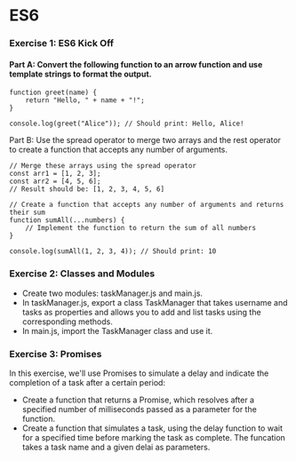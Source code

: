 # ES6

### Exercise 1: ES6 Kick Off

#### Part A: Convert the following function to an arrow function and use template strings to format the output.

```
function greet(name) {
    return "Hello, " + name + "!";
}

console.log(greet("Alice")); // Should print: Hello, Alice!
```

Part B: Use the spread operator to merge two arrays and the rest operator to create a function that accepts any number of arguments.

```
// Merge these arrays using the spread operator
const arr1 = [1, 2, 3];
const arr2 = [4, 5, 6];
// Result should be: [1, 2, 3, 4, 5, 6]

// Create a function that accepts any number of arguments and returns their sum
function sumAll(...numbers) {
    // Implement the function to return the sum of all numbers
}

console.log(sumAll(1, 2, 3, 4)); // Should print: 10
```

### Exercise 2: Classes and Modules

- Create two modules: taskManager.js and main.js.
- In taskManager.js, export a class TaskManager that takes username and tasks as properties and allows you to add and list tasks using the corresponding methods.
- In main.js, import the TaskManager class and use it.

### Exercise 3: Promises

In this exercise, we'll use Promises to simulate a delay and indicate the completion of a task after a certain period:

- Create a function that returns a Promise, which resolves after a specified number of milliseconds passed as a parameter for the function.
- Create a function that simulates a task, using the delay function to wait for a specified time before marking the task as complete. The funcation takes a task name and a given delai as parameters.
